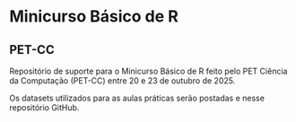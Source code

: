 # Minicurso Básico de R
## PET-CC

Repositório de suporte para o Minicurso Básico de R feito pelo PET Ciência da Computação (PET-CC) entre 20 e 23 de outubro de 2025.

Os datasets utilizados para as aulas práticas serão postadas e nesse repositório GitHub.
